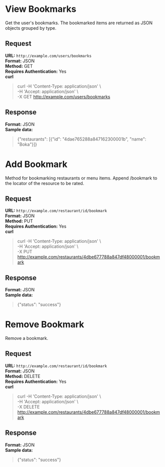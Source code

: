 # View Bookmarks #
Get the user's bookmarks. The bookmarked items are returned as JSON objects grouped by type.

## Request ##

**URL:** `http://example.com/users/bookmarks`  
**Format:** JSON  
**Method:** GET  
**Requires Authentication:** Yes  
**curl**

> curl -H 'Content-Type: application/json' \\  
>   -H 'Accept: application/json' \\  
>   -X GET http://example.com/users/bookmarks

## Response ##

**Format:** JSON  
**Sample data:**

> {"restaurants": [{"id": "4dae765288a847162300001b", "name": "Boka"}]}

# Add Bookmark #
Method for bookmarking restaurants or menu items. Append /bookmark to the locator of the resource to be rated.

## Request ##

**URL:** `http://example.com/restaurant/id/bookmark`  
**Format:** JSON  
**Method:** PUT  
**Requires Authentication:** Yes  
**curl**

> curl -H 'Content-Type: application/json' \\  
>   -H 'Accept: application/json' \\  
>   -X PUT http://example.com/restaurants/4dbe677788a847df48000001/bookmark

## Response ##

**Format:** JSON  
**Sample data:**

> {"status": "success"}

# Remove Bookmark #
Remove a bookmark.

## Request ##

**URL:** `http://example.com/restaurant/id/bookmark`  
**Format:** JSON  
**Method:** DELETE  
**Requires Authentication:** Yes  
**curl**

> curl -H 'Content-Type: application/json' \\  
>   -H 'Accept: application/json' \\  
>   -X DELETE http://example.com/restaurants/4dbe677788a847df48000001/bookmark

## Response ##

**Format:** JSON  
**Sample data:**

> {"status": "success"}
